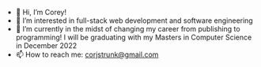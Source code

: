 - 👋 Hi, I’m Corey!
- 👀 I’m interested in full-stack web development and software engineering
- 🌱 I’m currently in the midst of changing my career from publishing to programming! I will be graduating with my Masters in Computer Science
      in December 2022
- 📫 How to reach me: corjstrunk@gmail.com
